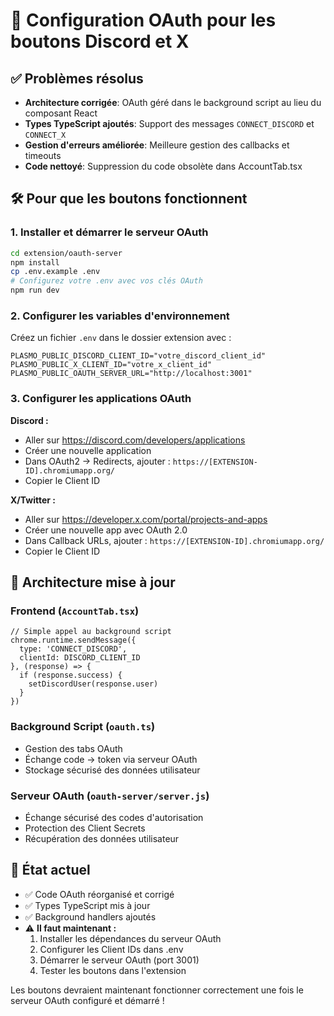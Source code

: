 # 🚀 Configuration OAuth pour les boutons Discord et X

## ✅ Problèmes résolus

- **Architecture corrigée**: OAuth géré dans le background script au lieu du composant React
- **Types TypeScript ajoutés**: Support des messages `CONNECT_DISCORD` et `CONNECT_X`
- **Gestion d'erreurs améliorée**: Meilleure gestion des callbacks et timeouts
- **Code nettoyé**: Suppression du code obsolète dans AccountTab.tsx

## 🛠️ Pour que les boutons fonctionnent

### 1. Installer et démarrer le serveur OAuth

```bash
cd extension/oauth-server
npm install
cp .env.example .env
# Configurez votre .env avec vos clés OAuth
npm run dev
```

### 2. Configurer les variables d'environnement

Créez un fichier `.env` dans le dossier extension avec :

```env
PLASMO_PUBLIC_DISCORD_CLIENT_ID="votre_discord_client_id"
PLASMO_PUBLIC_X_CLIENT_ID="votre_x_client_id"  
PLASMO_PUBLIC_OAUTH_SERVER_URL="http://localhost:3001"
```

### 3. Configurer les applications OAuth

**Discord :**
- Aller sur https://discord.com/developers/applications
- Créer une nouvelle application
- Dans OAuth2 → Redirects, ajouter : `https://[EXTENSION-ID].chromiumapp.org/`
- Copier le Client ID

**X/Twitter :**
- Aller sur https://developer.x.com/portal/projects-and-apps  
- Créer une nouvelle app avec OAuth 2.0
- Dans Callback URLs, ajouter : `https://[EXTENSION-ID].chromiumapp.org/`
- Copier le Client ID

## 🔧 Architecture mise à jour

### Frontend (`AccountTab.tsx`)
```tsx
// Simple appel au background script
chrome.runtime.sendMessage({
  type: 'CONNECT_DISCORD',
  clientId: DISCORD_CLIENT_ID
}, (response) => {
  if (response.success) {
    setDiscordUser(response.user)
  }
})
```

### Background Script (`oauth.ts`)
- Gestion des tabs OAuth
- Échange code → token via serveur OAuth
- Stockage sécurisé des données utilisateur

### Serveur OAuth (`oauth-server/server.js`)
- Échange sécurisé des codes d'autorisation
- Protection des Client Secrets
- Récupération des données utilisateur

## 🎯 État actuel

- ✅ Code OAuth réorganisé et corrigé
- ✅ Types TypeScript mis à jour
- ✅ Background handlers ajoutés
- ⚠️ **Il faut maintenant :**
  1. Installer les dépendances du serveur OAuth
  2. Configurer les Client IDs dans .env
  3. Démarrer le serveur OAuth (port 3001)
  4. Tester les boutons dans l'extension

Les boutons devraient maintenant fonctionner correctement une fois le serveur OAuth configuré et démarré !